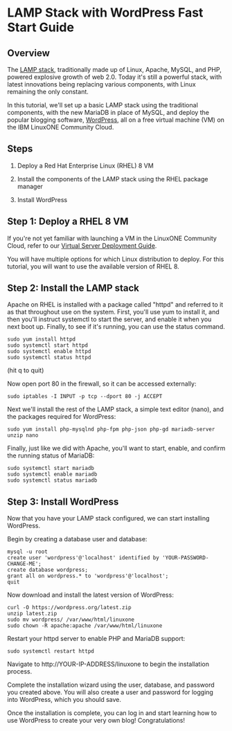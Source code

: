 LAMP Stack with WordPress Fast Start Guide
==========================================

Overview
--------

The [LAMP stack](https://www.ibm.com/cloud/learn/lamp-stack-explained), traditionally made up of Linux, Apache, MySQL, and PHP, powered explosive growth of web 2.0. Today it's still a powerful stack, with latest innovations being replacing various components, with Linux remaining the only constant.

In this tutorial, we'll set up a basic LAMP stack using the traditional components, with the new MariaDB in place of MySQL, and deploy the popular blogging software, [WordPress](https://wordpress.org), all on a free virtual machine (VM) on the IBM LinuxONE Community Cloud.

Steps
-----

1. Deploy a Red Hat Enterprise Linux (RHEL) 8 VM

2. Install the components of the LAMP stack using the RHEL package manager

3. Install WordPress

Step 1: Deploy a RHEL 8 VM
--------------------------

If you're not yet familiar with launching a VM in the LinuxONE Community Cloud, refer to our [Virtual Server Deployment Guide](https://github.com/linuxone-community-cloud/technical-resources/blob/master/faststart/deploy-virtual-server.md).

You will have multiple options for which Linux distribution to deploy. For this tutorial, you will want to use the available version of RHEL 8.

Step 2: Install the LAMP stack
------------------------------

Apache on RHEL is installed with a package called "httpd" and referred to it as that throughout use on the system. First, you'll use yum to install it, and then you'll instruct systemctl to start the server, and enable it when you next boot up. Finally, to see if it's running, you can use the status command.

```
sudo yum install httpd
sudo systemctl start httpd
sudo systemctl enable httpd
sudo systemctl status httpd
```

(hit q to quit)

Now open port 80 in the firewall, so it can be accessed externally:

```
sudo iptables -I INPUT -p tcp --dport 80 -j ACCEPT
```

Next we'll install the rest of the LAMP stack, a simple text editor (nano), and the packages required for WordPress:

```
sudo yum install php-mysqlnd php-fpm php-json php-gd mariadb-server unzip nano
```

Finally, just like we did with Apache, you'll want to start, enable, and confirm the running status of MariaDB:

```
sudo systemctl start mariadb
sudo systemctl enable mariadb
sudo systemctl status mariadb
```

Step 3: Install WordPress
-------------------------

Now that you have your LAMP stack configured, we can start installing WordPress.

Begin by creating a database user and database:


```
mysql -u root
create user 'wordpress'@'localhost' identified by 'YOUR-PASSWORD-CHANGE-ME';
create database wordpress;
grant all on wordpress.* to 'wordpress'@'localhost';
quit
```

Now download and install the latest version of WordPress:

```
curl -O https://wordpress.org/latest.zip
unzip latest.zip
sudo mv wordpress/ /var/www/html/linuxone
sudo chown -R apache:apache /var/www/html/linuxone
```

Restart your httpd server to enable PHP and MariaDB support:

```
sudo systemctl restart httpd
```

Navigate to http://YOUR-IP-ADDRESS/linuxone to begin the installation process.

Complete the installation wizard using the user, database, and password you created above. You will also create a user and password for logging into WordPress, which you should save.

Once the installation is complete, you can log in and start learning how to use WordPress to create your very own blog! Congratulations!
